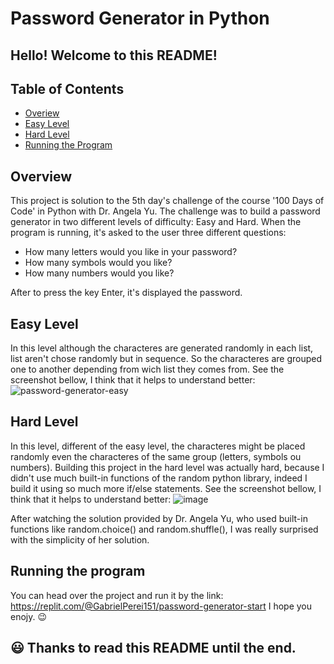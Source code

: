 # Password Generator in Python
## Hello! Welcome to this README!
## Table of Contents
- [Overiew](https://github.com/Gabriel7ven/python-password-generator/edit/main/README.md#overview)
- [Easy Level](https://github.com/Gabriel7ven/python-password-generator/edit/main/README.md#easy-level)
- [Hard Level](https://github.com/Gabriel7ven/python-password-generator/edit/main/README.md#hard-level)
- [Running the Program](https://github.com/Gabriel7ven/python-password-generator/edit/main/README.md#running-the-program)

<a name="overview"></a>
## Overview
This project is solution to the 5th day's challenge  of the course '100 Days of Code' in Python with Dr. Angela Yu.
The challenge was to build a password generator in two different levels of difficulty: Easy and Hard.
When the program is running, it's asked to the user three different questions:
- How many letters would you like in your password?
- How many symbols would you like?
- How many numbers would you like?

After to press the key Enter, it's displayed the password.

## Easy Level
In this level although the characteres are generated randomly in each list, list aren't chose randomly but in sequence.
So the characteres are grouped one to another depending from wich list they comes from. 
See the screenshot bellow, I think that it helps to understand better:
![password-generator-easy](https://github.com/Gabriel7ven/python-password-generator/assets/114369951/a2293bf7-2438-4f02-8c3c-f36e2237ca69)

## Hard Level
In this level, different of the easy level, the characteres might be placed randomly even the characteres of the same group (letters, symbols ou numbers).
Building this project in the hard level was actually hard, because I didn't use much built-in functions of the random python library, indeed I build it using so much more if/else statements.
See the screenshot bellow, I think that it helps to understand better:
![image](https://github.com/Gabriel7ven/python-password-generator/assets/114369951/aabaf564-e720-47ca-801d-1d6450b16d97)

After watching the solution provided by Dr. Angela Yu, who used built-in functions like random.choice() and random.shuffle(), I was really surprised with the simplicity of her solution.

## Running the program
You can head over the project and run it by the link: https://replit.com/@GabrielPerei151/password-generator-start
I hope you enojy. 😉

## 😃 Thanks to read this README until the end. 

